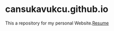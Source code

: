 # cansukavukcu.github.io
This a repository for my personal Website.[Resume](https://cansukavukcu.github.io/)
